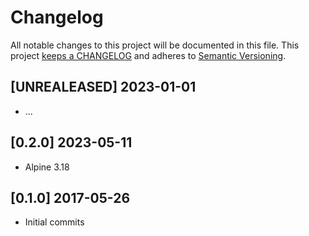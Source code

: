 # Changelog

All notable changes to this project will be documented in this file. This project
[keeps a CHANGELOG](http://keepachangelog.com/) and adheres to
[Semantic Versioning](http://semver.org/).


## [UNREALEASED] 2023-01-01

* ...

## [0.2.0] 2023-05-11

* Alpine 3.18

## [0.1.0] 2017-05-26

* Initial commits
